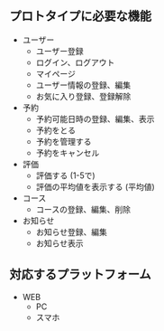 ## プロトタイプに必要な機能

- ユーザー
    - ユーザー登録
    - ログイン、ログアウト
    - マイページ
    - ユーザー情報の登録、編集
    - お気に入り登録、登録解除
- 予約
    - 予約可能日時の登録、編集、表示
    - 予約をとる
    - 予約を管理する
    - 予約をキャンセル
- 評価
    - 評価する (1-5で)
    - 評価の平均値を表示する (平均値)
- コース
    - コースの登録、編集、削除
- お知らせ
    - お知らせ登録、編集
    - お知らせ表示

## 対応するプラットフォーム
- WEB
    - PC
    - スマホ
